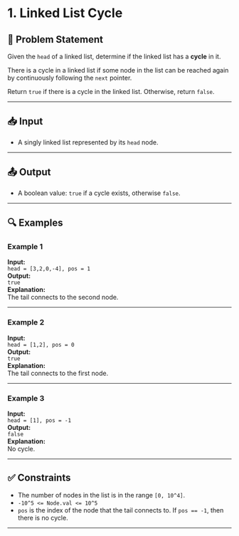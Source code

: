 # 1. Linked List Cycle

## 📝 Problem Statement

Given the `head` of a linked list, determine if the linked list has a **cycle** in it.

There is a cycle in a linked list if some node in the list can be reached again by continuously following the `next` pointer.

Return `true` if there is a cycle in the linked list. Otherwise, return `false`.

---

## 📥 Input

-   A singly linked list represented by its `head` node.

---

## 📤 Output

-   A boolean value: `true` if a cycle exists, otherwise `false`.

---

## 🔍 Examples

### Example 1

**Input:**  
`head = [3,2,0,-4], pos = 1`  
**Output:**  
`true`  
**Explanation:**  
The tail connects to the second node.

---

### Example 2

**Input:**  
`head = [1,2], pos = 0`  
**Output:**  
`true`  
**Explanation:**  
The tail connects to the first node.

---

### Example 3

**Input:**  
`head = [1], pos = -1`  
**Output:**  
`false`  
**Explanation:**  
No cycle.

---

## ✅ Constraints

-   The number of nodes in the list is in the range `[0, 10^4]`.
-   `-10^5 <= Node.val <= 10^5`
-   `pos` is the index of the node that the tail connects to. If `pos == -1`, then there is no cycle.

---
